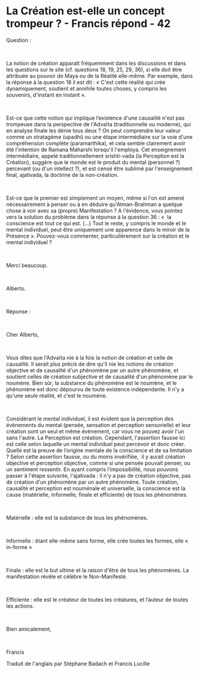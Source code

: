 # La Création est-elle un concept trompeur ? - Francis répond - 42

Question :  

   

La notion de création apparaît fréquemment dans les discussions et dans les questions sur le site (cf. questions 18, 19, 25, 29, 36), si elle doit être attribuée au pouvoir de Maya ou de la Réalité elle-même. Par exemple, dans la réponse à la question 18 il est dit : « C'est cette réalité qui crée dynamiquement, soutient et annihile toutes choses, y compris les souvenirs, d'instant en instant ».  

   

Est-ce que cette notion qui implique l’existence d'une causalité n'est pas trompeuse dans la perspective de l'Advaïta (traditionnelle ou moderne), qui en analyse finale les dénie tous deux ? On peut comprendre leur valeur comme un stratagème (upadhi) ou une étape intermédiaire sur la voie d'une compréhension complète (paramarthika), et cela semble clairement avoir été l'intention de Ramana Maharshi lorsqu'il l'employa. Cet enseignement intermédiaire, appelé traditionnellement srishti-vada (la Perception est la Création), suggère que le monde est le produit du mental (personnel ?) percevant (ou d'un intellect ?), et est censé être sublimé par l'enseignement final, ajativada, la doctrine de la non-création.  

   

Est-ce que le premier est simplement un moyen, même si l'on est amené nécessairement à penser ou à en déduire qu'Atman-Brahman a quelque chose à voir avec sa (propre) Manifestation ? A l'évidence, vous pointez vers la solution du problème dans la réponse à la question 36 : «  la conscience est tout ce qui est. (...) Tout le reste, y compris le monde et le mental individuel, peut être uniquement une apparence dans le miroir de la Présence ». Pouvez-vous commenter, particulièrement sur la création et le mental individuel ?  

   

Merci beaucoup.  

   

Alberto.

   

Réponse :  

   

Cher Alberto,  

   

Vous dites que l'Advaïta nie à la fois la notion de création et celle de causalité. Il serait plus précis de dire qu'il nie les notions de création objective et de causalité d'un phénomène par un autre phénomène, et soutient celles de création subjective et de causalité d'un phénomène par le noumène. Bien sûr, la substance du phénomène est le noumène, et le phénomène est donc dépourvu de toute existence indépendante. Il n'y a qu'une seule réalité, et c'est le noumène.  

   

Considérant le mental individuel, il est évident que la perception des évènements du mental (pensée, sensation et perception sensorielle) et leur création sont un seul et même évènement, car vous ne pouvez avoir l'un sans l'autre. La Perception est création. Cependant, l'assertion fausse ici est celle selon laquelle un mental individuel peut percevoir et donc créer. Quelle est la preuve de l’origine mentale de la conscience et de sa limitation ? Selon cette assertion fausse, ou du moins invérifiée,  il y aurait création objective et perception objective, comme si une pensée pouvait penser, ou un sentiment ressentir. En ayant compris l’impossibilité, nous pouvons passer à l'étape suivante, l'ajativada : il n'y a pas de création objective, pas de création d'un phénomène par un autre phénomène. Toute création, causalité et perception est nouménale et universelle, la conscience est la cause (matérielle, informelle, finale et efficiente) de tous les phénomènes.  

   

Matérielle : elle est la substance de tous les phénomènes.  

   

Informelle : étant elle-même sans forme, elle crée toutes les formes, elle « in-forme »  

   

Finale : elle est le but ultime et la raison d'être de tous les phénomènes. La manifestation révèle et célèbre le Non-Manifesté.  

   

Efficiente : elle est le créateur de toutes les créatures, et l’auteur de toutes les actions.  

   

Bien amicalement,  

   

Francis

Traduit de l'anglais par Stéphane Badach et Francis Lucille  

